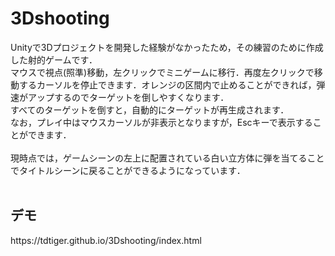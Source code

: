 # 3Dshooting
Unityで3Dプロジェクトを開発した経験がなかったため，その練習のために作成した射的ゲームです．<br>
マウスで視点(照準)移動，左クリックでミニゲームに移行．再度左クリックで移動するカーソルを停止できます．オレンジの区間内で止めることができれば，弾速がアップするのでターゲットを倒しやすくなります．<br>
すべてのターゲットを倒すと，自動的にターゲットが再生成されます．<br>
なお，プレイ中はマウスカーソルが非表示となりますが，Escキーで表示することができます．<br>
<br>
現時点では，ゲームシーンの左上に配置されている白い立方体に弾を当てることでタイトルシーンに戻ることができるようになっています．<br>
<br>
<h2>デモ</h2>
https://tdtiger.github.io/3Dshooting/index.html